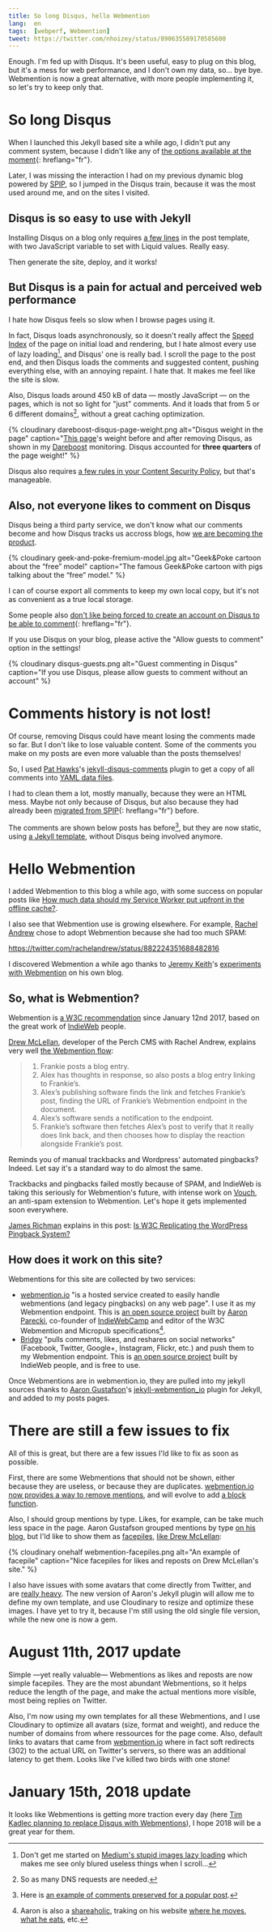 ```yaml
---
title: So long Disqus, hello Webmention
lang:  en
tags:  [webperf, Webmention]
tweet: https://twitter.com/nhoizey/status/890635589170585600
---
```


Enough. I'm fed up with Disqus. It's been useful, easy to plug on this blog, but it's a mess for web performance, and I don't own my data, so… bye bye. Webmention is now a great alternative, with more people implementing it, so let's try to keep only that.

# So long Disqus

When I launched this Jekyll based site a while ago, I didn't put any comment system, because I didn't like any of [the options available at the moment](https://nicolas-hoizey.com/2013/09/gerer-des-commentaires-sur-un-blog-statique.html){: hreflang="fr"}.

Later, I was missing the interaction I had on my previous dynamic blog powered by [SPIP](https://www.spip.net/en_rubrique25.html), so I jumped in the Disqus train, because it was the most used around me, and on the sites I visited.

## Disqus is so easy to use with Jekyll

Installing Disqus on a blog only requires [a few lines](https://gastero-prod.disqus.com/admin/universalcode/) in the post template, with two JavaScript variable to set with Liquid values. Really easy.

Then generate the site, deploy, and it works!

## But Disqus is a pain for actual and perceived web performance

I hate how Disqus feels so slow when I browse pages using it.

In fact, Disqus loads asynchronously, so it doesn't really affect the [Speed Index](https://sites.google.com/a/webpagetest.org/docs/using-webpagetest/metrics/speed-index) of the page on initial load and rendering, but I hate almost every use of lazy loading[^medium-lazy], and Disqus' one is really bad. I scroll the page to the post end, and then Disqus loads the comments and suggested content, pushing everything else, with an annoying repaint. I hate that. It makes me feel like the site is slow.

[^medium-lazy]: Don't get me started on [Medium's stupid images lazy loading](https://jmperezperez.com/medium-image-progressive-loading-placeholder/) which makes me see only blured useless things when I scroll…

Also, Disqus loads around 450 kB of data — mostly JavaScript — on the pages, which is not so light for "just" comments. And it loads that from 5 or 6 different domains[^dns], without a great caching optimization.

[^dns]: So as many DNS requests are needed.

{% cloudinary dareboost-disqus-page-weight.png alt="Disqus weight in the page" caption="[This page](/2015/06/la-recherche-dans-du-statique-facile-avec-algolia.html)'s weight before and after removing Disqus, as shown in my [Dareboost](https://www.dareboost.com/) monitoring. Disqus accounted for **three quarters** of the page weight!" %}

Disqus also requires [a few rules in your Content Security Policy](https://github.com/nico3333fr/CSP-useful/tree/master/csp-for-third-party-services#disqus), but that's manageable.

## Also, not everyone likes to comment on Disqus

Disqus being a third party service, we don't know what our comments become and how Disqus tracks us accross blogs, how [we are becoming the product](http://geek-and-poke.com/geekandpoke/2010/12/21/the-free-model.html).

{% cloudinary geek-and-poke-fremium-model.jpg alt="Geek&Poke cartoon about the “free” model" caption="The famous Geek&Poke cartoon with pigs talking about the “free” model." %}

I can of course export all comments to keep my own local copy, but it's not as convenient as a true local storage.

Some people also [don't like being forced to create an account on Disqus to be able to comment](https://twitter.com/ChapitreOnze/status/890507297780367360){: hreflang="fr"}.

If you use Disqus on your blog, please active the "Allow guests to comment" option in the settings!

{% cloudinary disqus-guests.png alt="Guest commenting in Disqus" caption="If you use Disqus, please allow guests to comment without an account" %}

# Comments history is not lost!

Of course, removing Disqus could have meant losing the comments made so far. But I don't like to lose valuable content. Some of the comments you make on my posts are even more valuable than the posts themselves!

So, I used [Pat Hawks](https://twitter.com/pathawks)'s [jekyll-disqus-comments](https://github.com/pathawks/jekyll-disqus-comments) plugin to get a copy of all comments into [YAML data files](https://github.com/nhoizey/nicolas-hoizey.com/tree/master/_comments).

I had to clean them a lot, mostly manually, because they were an HTML mess. Maybe not only because of Disqus, but also because they had already been [migrated from SPIP](/a-propos/du-site.html#avec-jekyll-le-statique-cest-fantastique){: hreflang="fr"} before.

The comments are shown below posts has before[^comments], but they are now static, using [a Jekyll template](https://github.com/nhoizey/nicolas-hoizey.com/blob/master/_includes/comments.html), without Disqus being involved anymore.

[^comments]: Here is [an example of comments preserved for a popular post](https://nicolas-hoizey.com/2017/01/how-much-data-should-my-service-worker-put-upfront-in-the-offline-cache.html#commentaires).

# Hello Webmention

I added Webmention to this blog a while ago, with some success on popular posts like [How much data should my Service Worker put upfront in the offline cache?](https://nicolas-hoizey.com/2017/01/how-much-data-should-my-service-worker-put-upfront-in-the-offline-cache.html#webmentions).

I also see that Webmention use is growing elsewhere. For example, [Rachel Andrew](https://twitter.com/rachelandrew) chose to adopt Webmention because she had too much SPAM:

https://twitter.com/rachelandrew/status/882224351688482816

I discovered Webmention a while ago thanks to [Jeremy Keith](https://twitter.com/adactio)'s [experiments with Webmention](https://adactio.com/journal/6469) on his own blog.

## So, what is Webmention?

Webmention is [a W3C recommendation](https://www.w3.org/TR/webmention/) since January 12nd 2017, based on the great work of [IndieWeb](https://indieweb.org/) people.

[Drew McLellan](https://twitter.com/drewm), developer of the Perch CMS with Rachel Andrew, explains very well [the Webmention flow](https://allinthehead.com/retro/378/implementing-webmentions):

> 1. Frankie posts a blog entry.
> 1. Alex has thoughts in response, so also posts a blog entry linking to Frankie’s.
> 1. Alex’s publishing software finds the link and fetches Frankie’s post, finding the URL of Frankie’s Webmention endpoint in the document.
> 1. Alex’s software sends a notification to the endpoint.
> 1. Frankie’s software then fetches Alex’s post to verify that it really does link back, and then chooses how to display the reaction alongside Frankie’s post.

Reminds you of manual trackbacks and Wordpress' automated pingbacks? Indeed. Let say it's a standard way to do almost the same.

Trackbacks and pingbacks failed mostly because of SPAM, and IndieWeb is taking this seriously for Webmention's future, with intense work on [Vouch](https://indieweb.org/Vouch), an anti-spam extension to Webmention. Let's hope it gets implemented soon everywhere.

[James Richman](https://twitter.com/jamesrichmanx) explains in this post: [Is W3C Replicating the WordPress Pingback System?](https://wptavern.com/is-w3c-replicating-the-wordpress-pingback-system)

## How does it work on this site?

Webmentions for this site are collected by two services:

* [webmention.io](https://webmention.io/) "is a hosted service created to easily handle webmentions (and legacy pingbacks) on any web page". I use it as my Webmention endpoint. This is [an open source project](https://github.com/aaronpk/webmention.io) built by [Aaron Parecki](https://twitter.com/aaronpk), co-founder of [IndieWebCamp](https://indieweb.org/) and editor of the W3C Webmention and Micropub specifications[^shareaholic].
* [Bridgy](https://brid.gy/) "pulls comments, likes, and reshares on social networks" (Facebook, Twitter, Google+, Instagram, Flickr, etc.) and push them to my Webmention endpoint. This is [an open source project](https://github.com/snarfed/bridgy) built by IndieWeb people, and is free to use.

[^shareaholic]: Aaron is also a [shareaholic](http://www.urbandictionary.com/define.php?term=shareaholic), traking on his website [where he moves](https://aaronparecki.com/gps/), [what he eats](https://aaronparecki.com/ate), etc.

Once Webmentions are in webmention.io, they are pulled into my jekyll sources thanks to [Aaron Gustafson](https://twitter.com/aarongustafson)'s [jekyll-webmention_io](https://github.com/aarongustafson/jekyll-webmention_io/) plugin for Jekyll, and added to my posts pages.

# There are still a few issues to fix

All of this is great, but there are a few issues I'ld like to fix as soon as possible.

First, there are some Webmentions that should not be shown, either because they are useless, or because they are duplicates. [webmention.io now provides a way to remove mentions](https://aaronparecki.com/2017/07/19/24/webmention-io), and will evolve to add [a block function](https://indieweb.org/block).

Also, I should group mentions by type. Likes, for example, can be take much less space in the page. Aaron Gustafson grouped mentions by type [on his blog](https://www.aaron-gustafson.com/notebook/your-site-should-be-a-pwa/#webmentions), but I'ld like to show them as [facepiles](https://indieweb.org/facepile), [like Drew McLellan](https://allinthehead.com/retro/378/implementing-webmentions#comments):

{% cloudinary onehalf webmention-facepiles.png alt="An example of facepile" caption="Nice facepiles for likes and reposts on Drew McLellan's site." %}

I also have issues with some avatars that come directly from Twitter, and are [really heavy](https://github.com/aarongustafson/jekyll-webmention_io/issues/24). The new version of Aaron's Jekyll plugin will allow me to define my own template, and use Cloudinary to resize and optimize these images. I have yet to try it, because I'm still using the old single file version, while the new one is now a gem.

# August 11th, 2017 update

Simple —yet really valuable— Webmentions as likes and reposts are now simple facepiles. They are the most abundant Webmentions, so it helps reduce the length of the page, and make the actual mentions more visible, most being replies on Twitter.

Also, I'm now using my own templates for all these Webmentions, and I use Cloudinary to optimize all avatars (size, format and weight), and reduce the number of domains from where ressources for the page come. Also, default links to avatars that came from [webmention.io](https://webmention.io/) where in fact soft redirects (302) to the actual URL on Twitter's servers, so there was an additional latency to get them. Looks like I've killed two birds with one stone!

# January 15th, 2018 update

It looks like Webmentions is getting more traction every day (here [Tim Kadlec planning to replace Disqus with Webmentions](https://timkadlec.com/2018/01/owning-my-own-content/)), I hope 2018 will be a great year for them.
